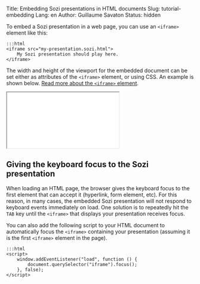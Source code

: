 Title: Embedding Sozi presentations in HTML documents
Slug: tutorial-embedding
Lang: en
Author: Guillaume Savaton
Status: hidden

To embed a Sozi presentation in a web page, you can use an `<iframe>`
element like this:


    :::html
    <iframe src="my-presentation.sozi.html">
        My Sozi presentation should play here.
    </iframe>

The width and height of the viewport for the embedded document can be set either as attributes
of the `<iframe>` element, or using CSS.
An example is shown below.
[Read more about the `<iframe>` element](https://developer.mozilla.org/en-US/docs/Web/HTML/Element/iframe).

<iframe class="sozi" src="|filename|/presentations/this-is-not-a-slideshow.sozi.html">
    Your browser cannot display this content.
</iframe>

Giving the keyboard focus to the Sozi presentation
--------------------------------------------------

When loading an HTML page, the browser gives the keyboard focus to the first element
that can accept it (hyperlink, form element, etc).
For this reason, in many cases, the embedded Sozi presentation will not respond to keyboard events
immediately on load.
One solution is to repeatedly hit the `TAB` key
until the `<iframe>` that displays your presentation receives focus.

You can also add the following script to your HTML document to automatically focus the
`<iframe>` containing your presentation (assuming it is the first `<iframe>`
element in the page).

    :::html
    <script>
        window.addEventListener("load", function () {
            document.querySelector("iframe").focus();
        }, false);
    </script>
